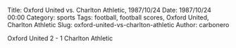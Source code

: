 Title: Oxford United vs. Charlton Athletic, 1987/10/24
Date: 1987/10/24 00:00
Category: sports
Tags: football, football scores, Oxford United, Charlton Athletic
Slug: oxford-united-vs-charlton-athletic
Author: carbonero


Oxford United 2 - 1 Charlton Athletic
